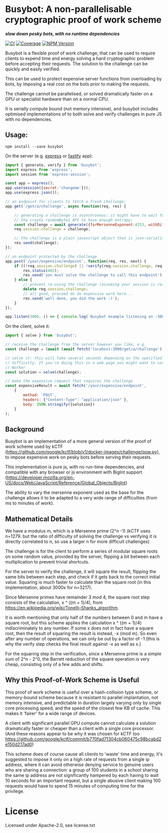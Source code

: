 # Busybot: A non-parallelisable cryptographic proof of work scheme
***slow down pesky bots, with no runtime dependencies***

[![CI](https://github.com/autopulated/busybot/actions/workflows/test.yml/badge.svg)](https://github.com/autopulated/busybot/actions/workflows/test.yml)
[![Coverage](https://coveralls.io/repos/github/autopulated/busybot/badge.svg?branch=main)](https://coveralls.io/github/autopulated/busybot?branch=main)
[![NPM Version](https://img.shields.io/npm/v/busybot)](https://www.npmjs.com/package/busybot)

Busybot is a flexible proof of work challenge, that can be used to require
clients to expend time and energy solving a hard cryptographic problem before
accepting their requests. The solution to the challenge can be quickly and
easily verified.

This can be used to protect expensive server functions from overloading by
bots, by imposing a real cost on the bots prior to making the requests.

The challenge cannot be parallelised, or solved dramatically faster on a GPU or
specialist hardware than on a normal CPU.

It is serially compute bound (not memory intensive), and busybot includes
optimised implementations of to both solve and verify challenges in pure JS
with no dependencies.

## Usage:
```npm install --save busybot```

On the server (e.g. [express](https://expressjs.com) or [fastify](https://fastify.dev) app):
```js
import { generate, verify } from 'busybot';
import express from 'express';
import session from 'express-session';

const app = express();
app.use(session({secret:'changeme'}));
app.use(express.json());

// an endpoint for clients to fetch a fresh challenge:
app.get('/get/a/challenge', async function(req, res) {

    // generating a challenge is asynchronous: it might have to wait for
    // the crypto randomBytes API to have enough entropy:
    const challenge = await generate({forMersenneExponent:4253, withDifficulty: 100});
    req.session.challenge = challenge;

    // the challenge is a plain javascript object that is json-serialisable:
    res.send(challenge);
});

// an endpoint protected by the challenge
app.post('/your/expensive/endpoint', function(req, res, next) {
    if ((!req.session.challenge) || !verify(req.session.challenge, req.body.solution)) {
        res.status(401);
        res.send('you must solve the challenge to call this endpoint');
    } else {
        // prevent re-using the challenge (assuming your session is resistant to replay)
        delete req.session.challenge;
        // all good, proceed do do expensive work here...
        res.send('well done, you did the work :)');
    }
});

app.listen(3000, () => { console.log(`Busybot example listening on :3000`) })
```

On the client, solve it:
```js
import { solve } from 'busybot';

// receive the challenge from the server however you like, e.g.
const challenge = (await (await fetch('locahost:3000/get/a/challenge')).json());

// solve it: this will take several seconds depending on the specified
// difficulty. If you're doing this in a web page you might want to use a Web
// Worker
const solution = solve(challenge);

// make the expensive request that requires the challenge
const expensiveResult = await fetch('/your/expensive/endpoint',
    {
        method: 'POST',
        headers: {"Content-Type": "application/json" },
        body: JSON.stringify({solution})
    }
);
```

## Background
Busybot is an implementation of a more general version of the proof of work
scheme used by kCTF
(https://github.com/google/kctf/blob/v1/docker-images/challenge/pow.py), to
impose expensive work on pesky bots before serving their requests.

This implementation is pure js, with no run-time dependencies, and
compatible with any browser or js environment with BigInt support
(https://developer.mozilla.org/en-US/docs/Web/JavaScript/Reference/Global_Objects/BigInt)

The ability to vary the mersenne exponent used as the base for the challenge
allows it to be adapted to a very wide range of difficulties (from ms to
minutes of work).

## Mathematical Details
We have a modulus m, which is a Mersenne prime (2^n -1) (kCTF uses n=1279.
but the ratio of difficulty of solving the challenge vs verifying it is
directly correlated to n, so use a larger n for more difficult challenges)

The challenge is for the client to perform a series of modular square roots
on some random value, provided by the server, flipping a bit between each
multiplication to prevent trivial shortcuts.

For the server to verify the challenge, it will square the result, flipping
the same bits between each step, and check if it gets back to the correct
initial value. Squaring is much faster to calculate than the square root (in
this implementation, about 3000x for n=3217).

Since Mersenne primes have remainder 3 mod 4, the square root step consists
of the calculation, x ^ ((m + 1)/4), from
https://en.wikipedia.org/wiki/Tonelli–Shanks_algorithm.

It is worth mentioning that only half of the numbers between 0 and m have a
square root, but this scheme applies the calculation x ^ ((m + 1)/4)
indiscriminately to any number. If some x does not in fact have a square
root, then the result of squaring the result is instead, -x (mod m). So even
after any number of operations, we can only be out by a factor of -1 (this
is why the verify step checks the final result against -x as well as x.)

For the squaring step in the verification, since a Mersenne prime is a
simple sum of 2^n - 2^0, the Barrett reduction of the square operation is
very cheap, consisting only of a few adds and shifts.


## Why this Proof-of-Work Scheme is Useful
This proof of work scheme is useful over a hash-collision type scheme, or
memory-bound scheme because it is resistant to parallel implantation, not
memory intensive, and predictable in duration largely varying only by single
core processing speed, and the speed of the closest few KB of cache. This makes
it 'fairer' for a wide range of devices.

A client with significant parallel GPU compute cannot calculate a solution
dramatically faster or cheaper than a client with a single core processor.
(And these reasons appear to be why it was chosen for kCTF too
https://github.com/google/kctf/commit/b770fad71304cb060475c98bcabd2e150d217ad0)

This scheme does of course cause all clients to 'waste' time and energy,
it's suggested to impose it only on a high rate of requests from a single ip
address, where it can avoid otherwise denying service to genuine users who
are sharing a connection: a group of 100 students in a school sharing the
same ip address are not significantly hampered by each having to wait 10
seconds for an important request, but a single abusive client making 100
requests would have to spend 15 minutes of computing time for the privilege.


# License
Licensed under Apache-2.0, see license.txt
